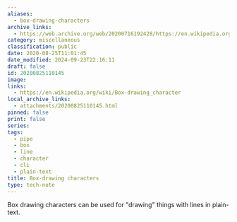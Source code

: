 ```yaml
---
aliases:
  - box-drawing-characters
archive_links:
  - https://web.archive.org/web/20200716192428/https://en.wikipedia.org/wiki/Box-drawing_character
category: miscellaneous
classification: public
date: 2020-08-25T11:01:45
date_modified: 2024-09-23T22:16:11
draft: false
id: 20200825110145
image: 
links:
  - https://en.wikipedia.org/wiki/Box-drawing_character
local_archive_links:
  - attachments/20200825110145.html
pinned: false
print: false
series: 
tags:
  - pipe
  - box
  - line
  - character
  - cli
  - plain-text
title: Box-drawing characters
type: tech-note
---
```


Box drawing characters can be used for "drawing" things with lines in plain-text.

